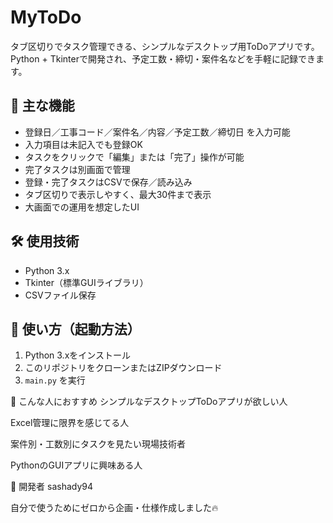 # MyToDo

タブ区切りでタスク管理できる、シンプルなデスクトップ用ToDoアプリです。  
Python + Tkinterで開発され、予定工数・締切・案件名などを手軽に記録できます。

## 📌 主な機能

- 登録日／工事コード／案件名／内容／予定工数／締切日 を入力可能
- 入力項目は未記入でも登録OK
- タスクをクリックで「編集」または「完了」操作が可能
- 完了タスクは別画面で管理
- 登録・完了タスクはCSVで保存／読み込み
- タブ区切りで表示しやすく、最大30件まで表示
- 大画面での運用を想定したUI

## 🛠️ 使用技術

- Python 3.x
- Tkinter（標準GUIライブラリ）
- CSVファイル保存

## 🚀 使い方（起動方法）

1. Python 3.xをインストール
2. このリポジトリをクローンまたはZIPダウンロード
3. `main.py` を実行

🎯 こんな人におすすめ
シンプルなデスクトップToDoアプリが欲しい人

Excel管理に限界を感じてる人

案件別・工数別にタスクを見たい現場技術者

PythonのGUIアプリに興味ある人

👤 開発者
sashady94

自分で使うためにゼロから企画・仕様作成しました🔥
